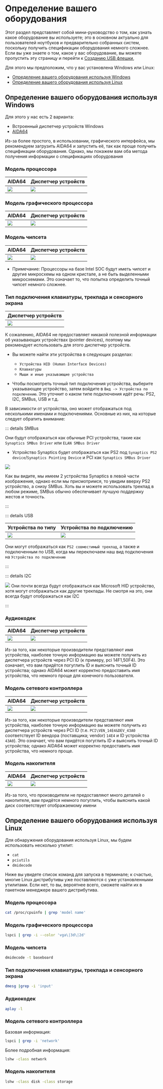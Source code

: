 # Определение вашего оборудования

Этот раздел представляет собой мини-руководство о том, как узнать какое оборудование вы используете; это в основном актуально для пользователей ноутбуков и предварительно собранных систем, поскольку получить спецификации оборудования немного сложнее. Если вы уже знаете о том, какое у вас оборудование, вы можете пропустить эту страницу и перейти к [Созданию USB флешки](./installer-guide/),

Для этого мы предположим, что у вас установлена Windows или Linux:

* [Определение вашего оборудования используя Windows](#определение-вашего-оборудования-используя-windows)
* [Определение вашего оборудования используя Linux](#определение-вашего-оборудования-используя-linux)

## Определение вашего оборудования используя Windows

Для этого у нас есть 2 варианта:

* Встроенный диспетчер устройств Windows
* [AIDA64](https://www.aida64.com/downloads)

Из-за более простого, в использовании, графического интерфейса, мы рекомендуем загрузить AIDA64 и запустить её, так как проще получить спецификации оборудования. Однако, мы покажем вам оба метода получения информации о спецификациях оборудования

### Модель процессора

| AIDA64 | Диспетчер устройств|
| :--- | :--- |
| ![](../img/finding-hardware-md/cpu-model-aida64.png) | ![](../img/finding-hardware-md/cpu-model-devicemanager.png) |

### Модель графического процессора

| AIDA64 | Диспетчер устройств|
| :--- | :--- |
| ![](../img/finding-hardware-md/GPU-model-aida64.png) | ![](../img/finding-hardware-md/GPU-model-devicemanager.png) |

### Модель чипсета

| AIDA64 | Диспетчер устройств|
| :--- | :--- |
| ![](../img/finding-hardware-md/chipset-model-aida64.png) | ![](../img/finding-hardware-md/chipset-model-devicemanager.png) |

* Примечание: Процессоры на базе Intel SOC будут иметь чипсет и другие микросхемы на одном кристале, а не быть выделенными микросхемами. Это означает то, что попытка определить точный чипсет немного сложнее.

### Тип подключения клавиатуры, трекпада и сенсорного экрана

| Диспетчер устройств |
| :--- |
| ![](../img/finding-hardware-md/trackpad-model-devicemanager.png) |

К сожалению, AIDA64 не предоставляет никакой полезной информации об указывающих устройствах (pointer devices), поэтому мы рекомендует использовать для этого диспетчер устройств.

* Вы можете найти эти устройства в следующих разделах:
  * `Устройства HID (Human Interface Devices)`
  * `Клавиатуры`
  * `Мыши и иные указывающие устройства`

* Чтобы посмотреть точный тип подключения устройства, выберите указывающее устройство, затем войдите в `Вид -> Устройства по подключению`. Это уточнит о каком типе подключения идёт речь: PS2, I2C, SMBus, USB и т.д.

В зависимости от устройства, оно может отображаться под несколькими именами и подключениями. Основные из них, на которые следует обратить внимание:
  
::: details SMBus
  
Они будут отображаться как обычные PCI устройства, такие как `Synaptics SMBus Driver` или `ELAN SMBus Driver`

* Устройство Synaptics будет отображаться как PS2 под `Synaptics PS2 device`/`Synaptics Pointing Device` и PCI как `Synaptics SMBus Driver`  

![](../img/finding-hardware-md/Windows-SMBus-Device.png)

Как вы видите, мы имеем 2 устройства Synaptics в левой части изображения, однако если мы присмотримся, то увидим вверху PS2 устройство, а снизу SMBus. Хоть вы и можете использовать трекпад в любом режиме, SMBus обычно обеспечивает лучшую поддержку жестов и точность.

:::

::: details USB

| Устройства по типу | Устройства по подключению |
| :--- | :--- |
| ![](../img/finding-hardware-md/USB-trackpad-normal.png) | ![](../img/finding-hardware-md/USB-trackpad-by-connection.png)

Они могут отображаться как `PS2 совместимый трекпад`, а также и подключенным по USB, когда мы переключаем наш вид подключения на `Устройства по подключению`

:::

::: details I2C

![](../img/finding-hardware-md/i2c-trackpad.png)
Они почти всегда будут отображаться как Microsoft HID устройство, хотя могут отображаться как другие трекпады. Не смотря на это, они всегда будут отображаться как I2C

:::
  
### Аудиокодек

| AIDA64 | Диспетчер устройств|
| :--- | :--- |
| ![](../img/finding-hardware-md/audio-controller-aida64.png) | ![](../img/finding-hardware-md/audio-controller-aida64.png.png) |

Из-за того, как некоторые производители представляют имя устройства, наиболее точную информацию вы можете получить из диспетчера устройств через PCI ID (к примеру, pci 14F1,50F4). Это означает, что вам придётся погуглить ID и выяснить точный ID устройства; однако AIDA64 может корректно предоставить имя устройства, что немного проще для конечного пользователя.

### Модель сетевого контроллера

| AIDA64 | Диспетчер устройств|
| :--- | :--- |
| ![](../img/finding-hardware-md/nic-model-aida64.png) | ![](../img/finding-hardware-md/nic-model-devicemanager.png) |

Из-за того, как некоторые производители представляют имя устройства, наиболее точную информацию вы можете получить из диспетчера устройств через PCI ID (т.е. `PCI\VEN_14E4&DEV_43A0` соответствует ID вендора (поставщика; vendor) `14E4` и ID устройства `43A0`). Это означает, что вам придётся погуглить ID и выяснить точный ID устройства; однако AIDA64 может корректно предоставить имя устройства, что немного проще.

### Модель накопителя

| AIDA64 | Диспетчер устройств|
| :--- | :--- |
| ![](../img/finding-hardware-md/disk-model-aida64.png) | ![](../img/finding-hardware-md/disk-model-devicemanager.png) |

Из-за того, что производители не предоставляют много деталей о накопителе, вам придётся немного погуглить, чтобы выяснить какой диск соответствует отображаемому имени

## Определение вашего оборудования используя Linux

Для обнаружения оборудования используя Linux, мы будем использовать несколько утилит:

* `cat`
* `pciutils`
* `dmidecode`

Ниже вы увидете список команд для запуска в терминале; к счастью, многие Linux дистрибутивы уже поставляются с уже установленными утилитами. Если нет, то вы, вероятнее всего, сможете найти их в пакетном менеджере вашего дистрибутива.

### Модель процессора

```sh
cat /proc/cpuinfo | grep 'model name'
```

### Модель графического процессора

```sh
lspci | grep -i --color 'vga\|3d\|2d'
```

### Модель чипсета

```sh
dmidecode -t baseboard
```

### Тип подключения клавиатуры, трекпада и сенсорного экрана

```sh
dmesg |grep -i 'input'
```

### Аудиокодек

```sh
aplay -l
```

### Модель сетевого контроллера

Базовая информация:

```sh
lspci | grep -i 'network'
```

Более подробная информация:

```sh
lshw -class network
```

### Модель накопителя

```sh
lshw -class disk -class storage
```
